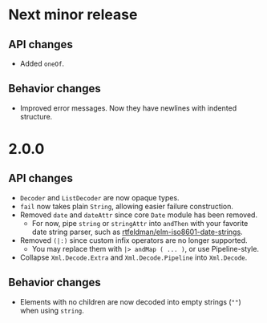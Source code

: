 # Next minor release

## API changes

* Added `oneOf`.

## Behavior changes

* Improved error messages. Now they have newlines with indented structure.

# 2.0.0

## API changes

* `Decoder` and `ListDecoder` are now opaque types.
* `fail` now takes plain `String`, allowing easier failure construction.
* Removed `date` and `dateAttr` since core `Date` module has been removed.
    * For now, pipe `string` or `stringAttr` into `andThen` with your favorite date string parser,
      such as [rtfeldman/elm-iso8601-date-strings][iso].
* Removed `(|:)` since custom infix operators are no longer supported.
    * You may replace them with `|> andMap ( ... )`, or use Pipeline-style.
* Collapse `Xml.Decode.Extra` and `Xml.Decode.Pipeline` into `Xml.Decode`.

[iso]: https://package.elm-lang.org/packages/rtfeldman/elm-iso8601-date-strings/latest/Iso8601

## Behavior changes

* Elements with no children are now decoded into empty strings (`""`) when using `string`.
